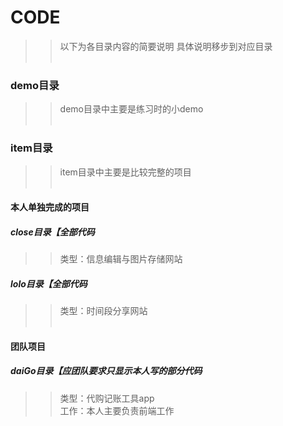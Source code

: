 # CODE
>> 以下为各目录内容的简要说明 具体说明移步到对应目录<br><br>

### demo目录
>> demo目录中主要是练习时的小demo<br><br>

### item目录
>> item目录中主要是比较完整的项目<br><br>

#### 本人单独完成的项目
##### close目录【全部代码<br>
>> 类型：信息编辑与图片存储网站<br>
##### lolo目录【全部代码
>> 类型：时间段分享网站<br><br>
				
#### 团队项目
##### daiGo目录【应团队要求只显示本人写的部分代码
>> 类型：代购记账工具app<br>
>> 工作：本人主要负责前端工作	